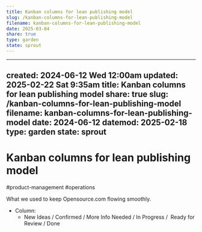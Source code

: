 ```yaml
---
title: Kanban columns for lean publishing model
slug: /kanban-columns-for-lean-publishing-model
filename: kanban-columns-for-lean-publishing-model
date: 2025-03-04
share: true
type: garden
state: sprout
---
```

---
created: 2024-06-12 Wed 12:00am
updated: 2025-02-22 Sat 9:35am
title: Kanban columns for lean publishing model
share: true
slug: /kanban-columns-for-lean-publishing-model
filename: kanban-columns-for-lean-publishing-model
date: 2024-06-12
datemod: 2025-02-18
type: garden
state: sprout
---
# Kanban columns for lean publishing model

#product-management #operations

What we used to keep Opensource.com flowing smoothly.

- Column:
	- New Ideas / Confirmed / More Info Needed / In Progress /  Ready for Review / Done
